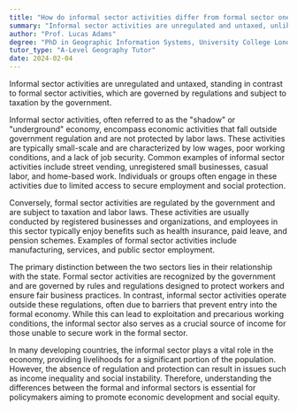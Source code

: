 ```yaml
---
title: "How do informal sector activities differ from formal sector ones?"
summary: "Informal sector activities are unregulated and untaxed, unlike formal sector activities which are regulated and taxed by the government."
author: "Prof. Lucas Adams"
degree: "PhD in Geographic Information Systems, University College London"
tutor_type: "A-Level Geography Tutor"
date: 2024-02-04
---
```


Informal sector activities are unregulated and untaxed, standing in contrast to formal sector activities, which are governed by regulations and subject to taxation by the government.

Informal sector activities, often referred to as the "shadow" or "underground" economy, encompass economic activities that fall outside government regulation and are not protected by labor laws. These activities are typically small-scale and are characterized by low wages, poor working conditions, and a lack of job security. Common examples of informal sector activities include street vending, unregistered small businesses, casual labor, and home-based work. Individuals or groups often engage in these activities due to limited access to secure employment and social protection.

Conversely, formal sector activities are regulated by the government and are subject to taxation and labor laws. These activities are usually conducted by registered businesses and organizations, and employees in this sector typically enjoy benefits such as health insurance, paid leave, and pension schemes. Examples of formal sector activities include manufacturing, services, and public sector employment.

The primary distinction between the two sectors lies in their relationship with the state. Formal sector activities are recognized by the government and are governed by rules and regulations designed to protect workers and ensure fair business practices. In contrast, informal sector activities operate outside these regulations, often due to barriers that prevent entry into the formal economy. While this can lead to exploitation and precarious working conditions, the informal sector also serves as a crucial source of income for those unable to secure work in the formal sector.

In many developing countries, the informal sector plays a vital role in the economy, providing livelihoods for a significant portion of the population. However, the absence of regulation and protection can result in issues such as income inequality and social instability. Therefore, understanding the differences between the formal and informal sectors is essential for policymakers aiming to promote economic development and social equity.
    